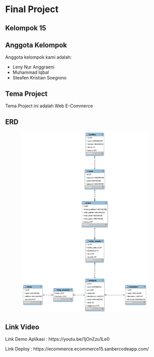 # Final Project

## Kelompok 15

## Anggota Kelompok

Anggota kelompok kami adalah:

- Leny Nur Anggraeni
- Muhammad Iqbal
- Steafen Kristian Soegiono

## Tema Project

Tema Project ini adalah Web E-Commerce

## ERD

<p align="center"><a href="https://laravel.com" target="_blank"><img src="ecommerce_erd.png" width="400"></a><p>


## Link Video

<p>Link Demo Aplikasi : https://youtu.be/1jOnZzu1Le0</p>
<p>Link Deploy : https://ecommerce.ecommerce15.sanbercodeapp.com/</p>


